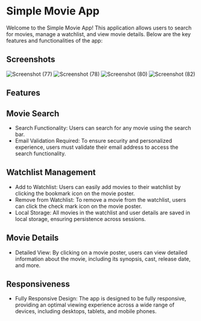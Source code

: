 # Simple Movie App
Welcome to the Simple Movie App! This application allows users to search for movies, manage a watchlist, and view movie details. Below are the key features and functionalities of the app:

## Screenshots
![Screenshot (77)](https://github.com/user-attachments/assets/9f4b70e0-ce39-4062-80fa-8fb6e946c275)
![Screenshot (78)](https://github.com/user-attachments/assets/e2ef3eac-8105-4ec4-9496-70f32e6c7998)
![Screenshot (80)](https://github.com/user-attachments/assets/65888a76-c662-4d4d-aac4-2f717a9b850f)
![Screenshot (82)](https://github.com/user-attachments/assets/254040b7-060b-493a-9ba4-6e4e731d0eb5)


## Features
## Movie Search
- Search Functionality: Users can search for any movie using the search bar.
- Email Validation Required: To ensure security and personalized experience, users must validate their email address to access the search functionality.
## Watchlist Management
- Add to Watchlist: Users can easily add movies to their watchlist by clicking the bookmark icon on the movie poster.
- Remove from Watchlist: To remove a movie from the watchlist, users can click the check mark icon on the movie poster.
- Local Storage: All movies in the watchlist and user details are saved in local storage, ensuring persistence across sessions.
## Movie Details
- Detailed View: By clicking on a movie poster, users can view detailed information about the movie, including its synopsis, cast, release date, and more.
 ## Responsiveness
- Fully Responsive Design: The app is designed to be fully responsive, providing an optimal viewing experience across a wide range of devices, including desktops, tablets, and mobile phones.
